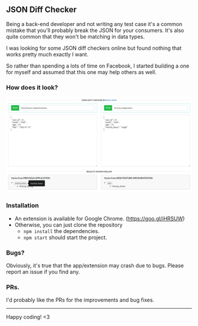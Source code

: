 ## JSON Diff Checker
Being a back-end developer and not writing any test case it's a common mistake that you'll probably break the JSON for your consumers. It's also quite common that they won't be matching in data types.

I was looking for some JSON diff checkers online but found nothing that works pretty much exactly I want.

So rather than spending a lots of time on Facebook, I started building a one for myself and assumed that this one may help others as well.

### How does it look?
![Screenshot.png](https://raw.githubusercontent.com/ssi-anik/json-diff-checker/master/screenshots/fullscreen.jpg)

### Installation
- An extension is available for Google Chrome. (https://goo.gl/iHRSUW)
- Otherwise, you can just clone the repository
    * `npm install` the dependencies.
    * `npm start` should start the project.

### Bugs?
Obviously, it's true that the app/extension may crash due to bugs. Please report an issue if you find any.

### PRs.
I'd probably like the PRs for the improvements and bug fixes.

---
Happy coding! <3

